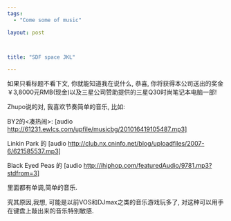 ```yaml
--- 
tags: 
  - "Come some of music"

layout: post



title: "SDF space JKL"

---
```

如果只看标题不看下文, 你就能知道我在说什么, 恭喜, 你将获得本公司送出的奖金￥3,8000元RMB(现金)以及三星公司赞助提供的三星Q30时尚笔记本电脑一部!

Zhupo说的对, 我喜欢节奏简单的音乐, 比如:

BY2的<凑热闹>: [audio http://61231.ewlcs.com/upfile/musicbg/201016419105487.mp3]

Linkin Park 的 <In The End> [audio http://club.nx.cninfo.net/blog/uploadfiles/2007-6/621585537.mp3]

Black Eyed Peas 的 <Alive> [audio http://ihiphop.com/featuredAudio/9781.mp3?stdfrom=3]

里面都有单调,简单的音乐.

究其原因,我想, 可能是以前VOS和DJmax之类的音乐游戏玩多了, 对这种可以用手在键盘上敲出来的音乐特别敏感.
